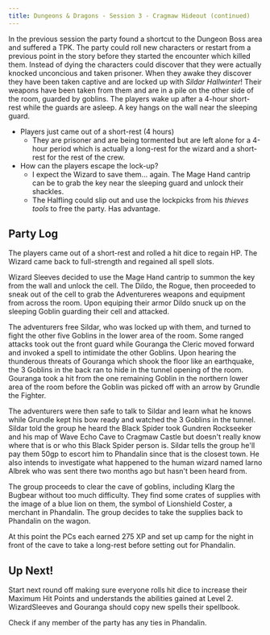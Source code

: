 ```yaml
---
title: Dungeons & Dragons - Session 3 - Cragmaw Hideout (continued)
---
```


In the previous session the party found a shortcut to the Dungeon Boss area and
suffered a TPK.  The party could roll new characters or restart from a previous
point in the story before they started the encounter which killed them.
Instead of dying the characters could discover that they were actually knocked
unconcious and taken prisoner. When they awake they discover they have been
taken captive and are locked up with *Sildar Hallwinter*! Their weapons have
been taken from them and are in a pile on the other side of the room, guarded
by goblins. The players wake up after a 4-hour short-rest while the guards are
asleep. A key hangs on the wall near the sleeping guard.

  * Players just came out of a short-rest (4 hours)
    * They are prisoner and are being tormented but are left alone for a 4-hour
      period which is actually a long-rest for the wizard and a short-rest for
      the rest of the crew.
  * How can the players escape the lock-up?
    * I expect the Wizard to save them... again. The Mage Hand cantrip can be
      to grab the key near the sleeping guard and unlock their shackles.
    * The Halfling could slip out and use the lockpicks from his *thieves tools*
      to free the party. Has advantage.

## Party Log

The players came out of a short-rest and rolled a hit dice to regain HP. The
Wizard came back to full-strength and regained all spell slots.

Wizard Sleeves decided to use the Mage Hand cantrip to summon the key from the
wall and unlock the cell. The Dildo, the Rogue, then proceeded to sneak out of
the cell to grab the Adventureres weapons and equipment from across the room.
Upon equiping their armor Dildo snuck up on the sleeping Goblin guarding their
cell and attacked.

The adventurers free Sildar, who was locked up with them, and turned to fight
the other five Goblins in the lower area of the room. Some ranged attacks
took out the front guard while Gouranga the Cleric moved forward and invoked
a spell to intimidate the other Goblins. Upon hearing the thunderous threats
of Gouranga which shook the floor like an earthquake, the 3 Goblins in the back
ran to hide in the tunnel opening of the room. Gouranga took a hit from the
one remaining Goblin in the northern lower area of the room before the Goblin
was picked off with an arrow by Grundle the Fighter.

The adventurers were then safe to talk to Sildar and learn what he knows while
Grundle kept his bow ready and watched the 3 Goblins in the tunnel. Sildar told
the group he heard the Black Spider took Gundren Rockseeker and his map of Wave
Echo Cave to Cragmaw Castle but doesn't really know where that is or who this
Black Spider person is. Sildar tells the group he'll pay them 50gp to escort
him to Phandalin since that is the closest town. He also intends to investigate
what happened to the human wizard named Iarno Albrek who was sent there two
months ago but hasn't been heard from.

The group proceeds to clear the cave of goblins, including Klarg the Bugbear
without too much difficulty. They find some crates of supplies with the image
of a blue lion on them, the symbol of Lionshield Coster, a merchant in
Phandalin. The group decides to take the supplies back to Phandalin on the wagon.

At this point the PCs each earned 275 XP and set up camp for the night in front
of the cave to take a long-rest before setting out for Phandalin.

## Up Next!

Start next round off making sure everyone rolls hit dice to increase their
Maximum Hit Points and understands the abilities gained at Level 2. WizardSleeves
and Gouranga should copy new spells their spellbook.

Check if any member of the party has any ties in Phandalin.

